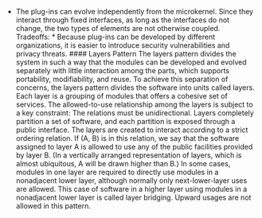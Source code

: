 *  The plug-ins can evolve independently from the microkernel. Since they interact through fixed interfaces, as long as the interfaces do not change, the two types of elements are not otherwise coupled. Tradeoffs: *  Because plug-ins can be developed by different organizations, it is easier to introduce security vulnerabilities and privacy threats. #### Layers Pattern The layers pattern divides the system in such a way that the modules can be developed and evolved separately with little interaction among the parts, which supports portability, modifiability, and reuse. To achieve this separation of concerns, the layers pattern divides the software into units called layers. Each layer is a grouping of modules that offers a cohesive set of services. The allowed-to-use relationship among the layers is subject to a key constraint: The relations must be unidirectional. Layers completely partition a set of software, and each partition is exposed through a public interface. The layers are created to interact according to a strict ordering relation. If (A, B) is in this relation, we say that the software assigned to layer A is allowed to use any of the public facilities provided by layer B. (In a vertically arranged representation of layers, which is almost ubiquitous, A will be drawn higher than B.) In some cases, modules in one layer are required to directly use modules in a nonadjacent lower layer, although normally only next-lower-layer uses are allowed. This case of software in a higher layer using modules in a nonadjacent lower layer is called layer bridging. Upward usages are not allowed in this pattern.